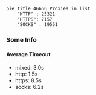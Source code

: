 
```mermaid
pie title 46656 Proxies in list
    "HTTP" : 25321
    "HTTPS": 7157
    "SOCKS" : 19551
```

### Some Info
#### Average Timeout

- mixed: 3.0s
- http: 1.5s
- https: 8.5s
- socks: 6.2s